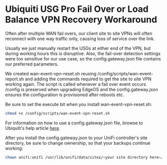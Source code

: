 # **Ubiquiti USG Pro Fail Over or Load Balance VPN Recovery Workaround**

Often after multiple WAN fail overs, our client site to site VPNs will often reconnect with one way traffic only, causing loss of service over the link.

Usually we just manually restart the USGs at either end of the VPN, but during working hours this is disruptive. Also, the fail-over detection settings were too sensitive for our use case, so the config.gateway.json file contains our preferred parameters.

We created wan-event-vpn-reset.sh reusing /config/scripts/wan-event-report.sh and adding the commands required to get the site to site VPN working again. The script is called whenever a fail over event occurs. /config is preserved when upgrading EdgeOS and the config.gateway.json ensures the configuration is provisioned after reboots etc.

Be sure to set the execute bit when you install wan-event-vpn-reset.sh:

```bash
chmod +x /config/scripts/wan-event-vpn-reset.sh
```

For information on how to use a config.gateway.json file, browse to Ubiquiti's help article [here](https://help.ui.com/hc/en-us/articles/215458888-UniFi-How-to-further-customize-USG-configuration-with-config-gateway-json).

After you install the config.gateway.json to your UniFi controller's site directory, be sure to change ownership, so that your backups continue working:

```bash
chown unifi:unifi /usr/lib/unifi/data/sites/<your site directory here>/config.gateway.json
```
